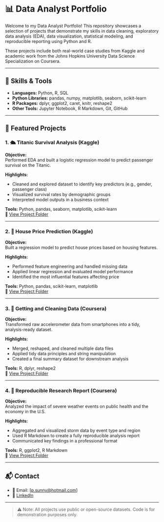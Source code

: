 # 📊 Data Analyst Portfolio

Welcome to my Data Analyst Portfolio! This repository showcases a selection of projects that demonstrate my skills in data cleaning, exploratory data analysis (EDA), data visualization, statistical modeling, and reproducible reporting using Python and R.

These projects include both real-world case studies from Kaggle and academic work from the Johns Hopkins University Data Science Specialization on Coursera.

---

## 🧠 Skills & Tools

- **Languages:** Python, R, SQL
- **Python Libraries:** pandas, numpy, matplotlib, seaborn, scikit-learn
- **R Packages:** dplyr, ggplot2, caret, knitr, reshape2
- **Other Tools:** Jupyter Notebook, R Markdown, Git, GitHub

---

## 📂 Featured Projects

### 1. 🛳 Titanic Survival Analysis (Kaggle)
**Objective:**  
Performed EDA and built a logistic regression model to predict passenger survival on the Titanic.

**Highlights:**
- Cleaned and explored dataset to identify key predictors (e.g., gender, passenger class)
- Visualized survival rates by demographic groups
- Interpreted model outputs in a business context

**Tools:** Python, pandas, seaborn, matplotlib, scikit-learn  
📁 [View Project Folder](./titanic-survival-analysis)

---

### 2. 🏡 House Price Prediction (Kaggle)
**Objective:**  
Built a regression model to predict house prices based on housing features.

**Highlights:**
- Performed feature engineering and handled missing data
- Applied linear regression and evaluated model performance
- Identified the most influential features affecting price

**Tools:** Python, pandas, scikit-learn, matplotlib  
📁 [View Project Folder](./house-price-prediction)

---

### 3. 🧹 Getting and Cleaning Data (Coursera)
**Objective:**  
Transformed raw accelerometer data from smartphones into a tidy, analysis-ready dataset.

**Highlights:**
- Merged, reshaped, and cleaned multiple data files
- Applied tidy data principles and string manipulation
- Created a final summary dataset for downstream analysis

**Tools:** R, dplyr, reshape2  
📁 [View Project Folder](./getting-and-cleaning-data)

---

### 4. 📄 Reproducible Research Report (Coursera)
**Objective:**  
Analyzed the impact of severe weather events on public health and the economy in the U.S.

**Highlights:**
- Aggregated and visualized storm data by event type and region
- Used R Markdown to create a fully reproducible analysis report
- Communicated key findings in a professional format

**Tools:** R, ggplot2, R Markdown  
📁 [View Project Folder](./reproducible-research)

---

## 📬 Contact

- 📧 Email: [p.sunny@hotmail.com]
- 🔗 [LinkedIn](https://www.linkedin.com/in/sunny-p-43b1a9107/)

---

> ⚠️ Note: All projects use public or open-source datasets. Code is for demonstration purposes only.

